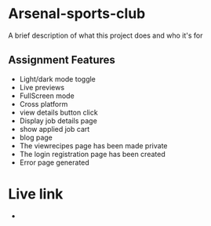 

# Arsenal-sports-club

A brief description of what this project does and who it's for



## Assignment Features

- Light/dark mode toggle
- Live previews
- FullScreen mode
- Cross platform
- view details button click
- Display job details page
- show applied job cart
- blog page
- The viewrecipes page has been made private
- The login registration page has been created
- Error page generated

# Live link
- 